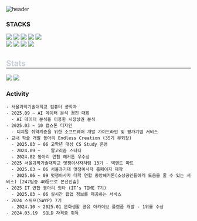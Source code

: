 ![header](https://capsule-render.vercel.app/api?type=waving&color=gradient&customColorList=10&height=200&section=header&text=CHOIKANG'S%20GITHUB&fontSize=50)

<H3>STACKS</H3>
<div align="left">
  <img src="https://img.shields.io/badge/spring-%236DB33F.svg?&style=for-the-badge&logo=spring&logoColor=white"/>
  <img src="https://img.shields.io/badge/java-%23007396.svg?&style=for-the-badge&logo=java&logoColor=white"/>
  <img src="https://img.shields.io/badge/docker-%232496ED.svg?&style=for-the-badge&logo=docker&logoColor=white"/>
  <img src="https://img.shields.io/badge/amazon%20aws-%23232F3E.svg?&style=for-the-badge&logo=amazon%20aws&logoColor=white"/>
  <img src="https://img.shields.io/badge/git-%23F05032.svg?&style=for-the-badge&logo=git&logoColor=white" />
</div>
<div align="left">
  <img src="https://img.shields.io/badge/rabbitmq-%23FF6600.svg?&style=for-the-badge&logo=rabbitmq&logoColor=white" />
  <img src="https://img.shields.io/badge/redis-%23DC382D.svg?&style=for-the-badge&logo=redis&logoColor=white" />
  <img src="https://img.shields.io/badge/mysql-%234479A1.svg?&style=for-the-badge&logo=mysql&logoColor=white" />
  <img src="https://img.shields.io/badge/github%20actions-%232088FF.svg?&style=for-the-badge&logo=github%20actions&logoColor=white" />
</div>

<div style="text-align: left;"> 
    <h2 style="border-bottom: 1px solid #21262d; color: #c9d1d9;"> Stats </h2> <div style="text-align: left;"> <img src="https://github-readme-stats.vercel.app/api?username=CHOIKANG&bg_color=60,0d1117,ffffff&title_color=000000&text_color=000000"
         /> <img src="https://github-readme-stats.vercel.app/api/top-langs/?username=CHOIKANG&layout=compact&bg_color=60,0d1117,ffffff&title_color=000000&text_color=000000"
           /> </div> 
    </div>
    
### Activity
    - 서울과학기술대학교 컴퓨터 공학과
    - 2025.09 ~ AI 데이터 분석 경진 대회
      - AI 데이터 분석을 이용한 시장상권 분석 
    - 2025.03 ~ 10 캡스톤 디자인
      - 디지털 취약계층을 위한 소프트웨어 개발 가이드라인 및 평가기법 서비스 
    - 교내 학술 개발 동아리 Endless Creation (35기 부회장)
      - 2025.03 ~ 06 고학년 대상 CS Study 운영
      - 2024.09 ~    알고리즘 스터디
      - 2024.02 동아리 연합 해커톤 우수상
    - 2025 서울과학기술대학교 멋쟁이사자처럼 13기 - 백엔드 파트
      - 2025.03 ~ 06 서울과기대 멋쟁이사자 홈페이지 제작 
      - 2025.06 ~ 09 멋쟁이사자 대학 연합 중앙해커톤(소상공인들에게 도움을 줄 수 있는 서비스) [247팀중 40등으로 본선진출]
    - 2025 IT 연합 동아리 잇타 (IT’s TIME 7기)
      - 2025.03 ~ 06 실시간 팝업 정보를 제공하는 서비스
    - 2024 스위프(SWYP) 7기 
      - 2024.10 ~ 2025.01 문화생활 공유 아카이브 플랫폼 개발 - 1위를 수상
    - 2024.03.19  SQLD 자격증 취득
